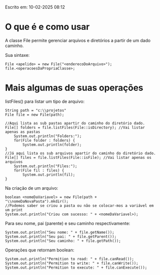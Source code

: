 Escrito em: 10-02-2025 08:12
# O que é e como usar
A classe File permite gerenciar arquivos e diretórios a partir de um  dado caminho.

Sua sintaxe:
```
File <apelido> = new File("<enderecoDoArquivo>");
file.<operacoesDaPropriaClasse>;
```


# Mais algumas de suas operações

listFiles() para listar um tipo de arquivo:
```
String path = "c:\\projetos"
File file = new File(path);

//Aqui lista as sub pastas apartir do caminho do diretório dado.
File[] folders = file.listFiles(File::isDirectory); //Vai listar apenas as pastas
	System.out.println("Folders:");
	for(File folder : folders) {
		System.out.println(folder);
}
//Já aqui lista os sub arquivos apartir do caminho do diretório dado.
File[] files = file.listFiles(File::isFile); //Vai listar apenas os arquivos
	System.out.println("Files:");
	for(File fil : files) {
		System.out.println(fil);
}
```

Na criação de um arquivo:
```
boolean <nomeDaVariavel> = new File(path + "\\nomeDaNovaPasta").mkdir();
//Podemos saber se criou a pasta ou não se colocar-mos a variável em um print
System.out.println("Criou com sucesso: " + <nomeDaVariavel>);
```

Para seu nome, pai (parente) e seu caminho respectivamente:
```
System.out.println("Seu nome: " + file.getName());
System.out.println("Seu pai: " + file.getParent());
System.out.println("Seu caminho: " + file.getPath());
```

Operações que retornam boolean:
```
System.out.println("Permition to read: " + file.canRead());
System.out.println("Permition to write: " + file.canWrite());
System.out.println("Permition to execute: " + file.canExecute());
```